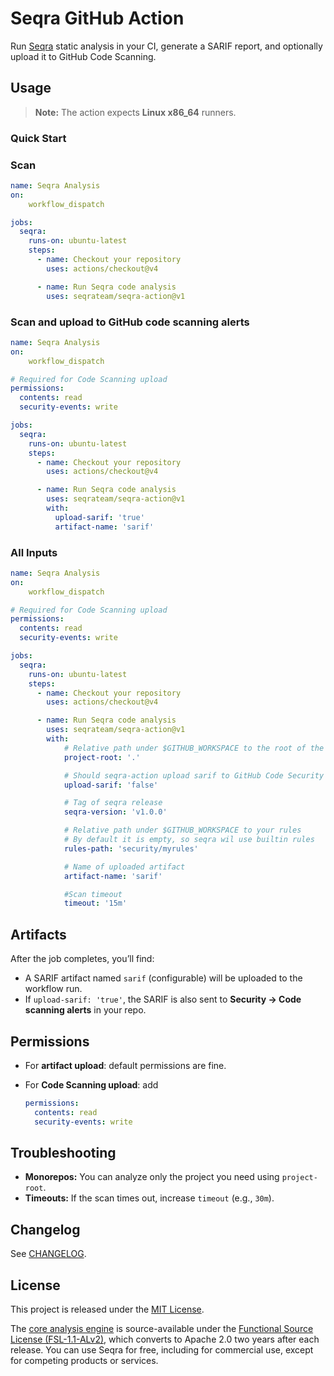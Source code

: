 # Seqra GitHub Action

Run [Seqra](https://github.com/seqrateam/seqra) static analysis in your CI, generate a SARIF report, and optionally upload it to GitHub Code Scanning.


## Usage

> **Note:** The action expects **Linux x86\_64** runners.

### Quick Start

### Scan

```yaml
name: Seqra Analysis
on:
    workflow_dispatch

jobs:
  seqra:
    runs-on: ubuntu-latest
    steps:
      - name: Checkout your repository
        uses: actions/checkout@v4

      - name: Run Seqra code analysis
        uses: seqrateam/seqra-action@v1
```


### Scan and upload to GitHub code scanning alerts

```yaml
name: Seqra Analysis
on:
    workflow_dispatch

# Required for Code Scanning upload
permissions:
  contents: read
  security-events: write

jobs:
  seqra:
    runs-on: ubuntu-latest
    steps:
      - name: Checkout your repository
        uses: actions/checkout@v4

      - name: Run Seqra code analysis
        uses: seqrateam/seqra-action@v1
        with:
          upload-sarif: 'true'
          artifact-name: 'sarif'
```


### All Inputs

```yaml
name: Seqra Analysis
on:
    workflow_dispatch

# Required for Code Scanning upload
permissions:
  contents: read
  security-events: write

jobs:
  seqra:
    runs-on: ubuntu-latest
    steps:
      - name: Checkout your repository
        uses: actions/checkout@v4

      - name: Run Seqra code analysis
        uses: seqrateam/seqra-action@v1
        with:
            # Relative path under $GITHUB_WORKSPACE to the root of the analyzed project
            project-root: '.'

            # Should seqra-action upload sarif to GitHub Code Security
            upload-sarif: 'false'

            # Tag of seqra release
            seqra-version: 'v1.0.0'

            # Relative path under $GITHUB_WORKSPACE to your rules
            # By default it is empty, so seqra wil use builtin rules
            rules-path: 'security/myrules'

            # Name of uploaded artifact
            artifact-name: 'sarif'

            #Scan timeout
            timeout: '15m'
```


## Artifacts

After the job completes, you’ll find:

* A SARIF artifact named `sarif` (configurable) will be uploaded to the workflow run.
* If `upload-sarif: 'true'`, the SARIF is also sent to **Security → Code scanning alerts** in your repo.


## Permissions

* For **artifact upload**: default permissions are fine.
* For **Code Scanning upload**: add

  ```yaml
  permissions:
    contents: read
    security-events: write
  ```


## Troubleshooting

* **Monorepos:** You can analyze only the project you need using `project-root`.
* **Timeouts:** If the scan times out, increase `timeout` (e.g., `30m`).


## Changelog
See [CHANGELOG](CHANGELOG.md).


## License
This project is released under the [MIT License](LICENSE).

The [core analysis engine](https://github.com/seqrateam/seqra-jvm-sast) is source-available under the [Functional Source License (FSL-1.1-ALv2)](https://fsl.software/), which converts to Apache 2.0 two years after each release. You can use Seqra for free, including for commercial use, except for competing products or services.

